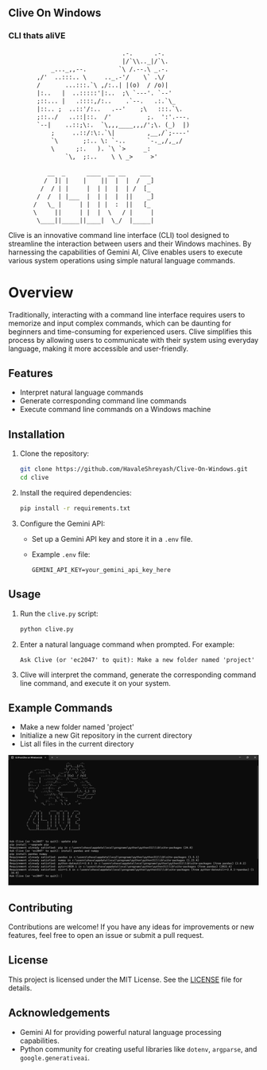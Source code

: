 
## Clive On Windows
### CLI thats aliVE 



                                    .-.      .-.
                                    |/`\\.._|/`\.
                _..._,,--.         `\ /.--.\ _.-. 
            ,/'  ..:::.. \     .._.-'/    \` .\/ 
            /       ...:::.`\ ,/:..| |(o)  / /o)|
            |:..   |  ..:::::'|:..  ;\ `---'. `--'
            ;::... |   .::::,/:..    .`--.   .:.`\_
            |::.. ;  ..::'/:..   .--'    ;\   :::.`\.
            ;::../   ..::|::.  /'          ;.  ':'.---.
            `--|    ..::;\:.  `\,,,____,,,/';\. (_)  |)
                ;     ..::/:\:.`\|         ,__,/`;----'
                `\       ;:.. \: `-..      `-._,/,_,/
                \      ;:.   ). `\ `>     _:
                    `\,  ;:..    \ \ _>     >'
                    
               __  _      ____  __ __    ___ 
              /  ]| |    |    ||  |  |  /  _]
             /  / | |     |  | |  |  | /  [_ 
            /  /  | |___  |  | |  |  ||    _]
           /   \_ |     | |  | |  :  ||   [_ 
           \     ||     | |  |  \   / |     |
            \____||_____||____|  \_/  |_____|
                                  




Clive is an innovative command line interface (CLI) tool designed to streamline the interaction between users and their Windows machines. By harnessing the capabilities of Gemini AI, Clive enables users to execute various system operations using simple natural language commands.

# Overview

Traditionally, interacting with a command line interface requires users to memorize and input complex commands, which can be daunting for beginners and time-consuming for experienced users. Clive simplifies this process by allowing users to communicate with their system using everyday language, making it more accessible and user-friendly.

## Features

- Interpret natural language commands
- Generate corresponding command line commands
- Execute command line commands on a Windows machine

## Installation

1. Clone the repository:

    ```bash
    git clone https://github.com/HavaleShreyash/Clive-On-Windows.git
    cd clive
    ```

2. Install the required dependencies:

    ```bash
    pip install -r requirements.txt
    ```

3. Configure the Gemini API:

    - Set up a Gemini API key and store it in a `.env` file.
    - Example `.env` file:

        ```
        GEMINI_API_KEY=your_gemini_api_key_here
        ```

## Usage

1. Run the `clive.py` script:

    ```bash
    python clive.py
    ```

2. Enter a natural language command when prompted. For example:

    ```
    Ask Clive (or 'ec2047' to quit): Make a new folder named 'project'
    ```

3. Clive will interpret the command, generate the corresponding command line command, and execute it on your system.

## Example Commands

- Make a new folder named 'project'
- Initialize a new Git repository in the current directory
- List all files in the current directory

![img](Assets/working.png)

## Contributing

Contributions are welcome! If you have any ideas for improvements or new features, feel free to open an issue or submit a pull request.

## License

This project is licensed under the MIT License. See the [LICENSE](LICENSE) file for details.

## Acknowledgements

- Gemini AI for providing powerful natural language processing capabilities.
- Python community for creating useful libraries like `dotenv`, `argparse`, and `google.generativeai`.

